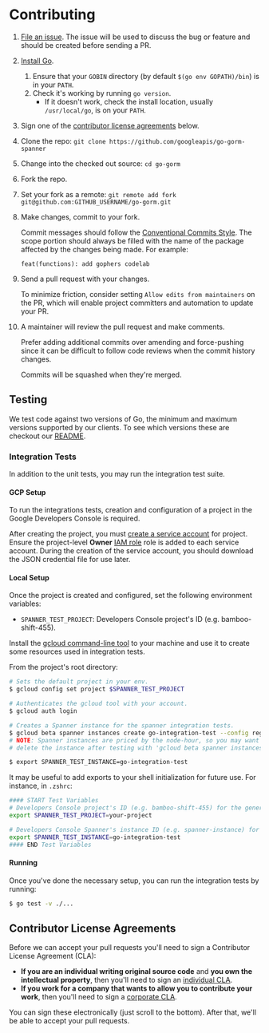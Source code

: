 # Contributing

1. [File an issue](https://github.com/googleapis/go-gorm-spanner/issues/new/choose).
   The issue will be used to discuss the bug or feature and should be created
   before sending a PR.

1. [Install Go](https://golang.org/dl/).
    1. Ensure that your `GOBIN` directory (by default `$(go env GOPATH)/bin`)
       is in your `PATH`.
    1. Check it's working by running `go version`.
        * If it doesn't work, check the install location, usually
          `/usr/local/go`, is on your `PATH`.

1. Sign one of the
   [contributor license agreements](#contributor-license-agreements) below.

1. Clone the repo:
   `git clone https://github.com/googleapis/go-gorm-spanner`

1. Change into the checked out source:
   `cd go-gorm`

1. Fork the repo.

1. Set your fork as a remote:
   `git remote add fork git@github.com:GITHUB_USERNAME/go-gorm.git`

1. Make changes, commit to your fork.

   Commit messages should follow the
   [Conventional Commits Style](https://www.conventionalcommits.org). The scope
   portion should always be filled with the name of the package affected by the
   changes being made. For example:
   ```
   feat(functions): add gophers codelab
   ```

1. Send a pull request with your changes.

   To minimize friction, consider setting `Allow edits from maintainers` on the
   PR, which will enable project committers and automation to update your PR.

1. A maintainer will review the pull request and make comments.

   Prefer adding additional commits over amending and force-pushing since it can
   be difficult to follow code reviews when the commit history changes.

   Commits will be squashed when they're merged.

## Testing

We test code against two versions of Go, the minimum and maximum versions
supported by our clients. To see which versions these are checkout our
[README](README.md#supported-versions).

### Integration Tests

In addition to the unit tests, you may run the integration test suite.

#### GCP Setup

To run the integrations tests, creation and configuration of a project in
the Google Developers Console is required.

After creating the project, you must [create a service account](https://developers.google.com/identity/protocols/OAuth2ServiceAccount#creatinganaccount)
for project. Ensure the project-level **Owner**
[IAM role](https://console.cloud.google.com/iam-admin/iam/project) role is added to
each service account. During the creation of the service account, you should
download the JSON credential file for use later.

#### Local Setup

Once the project is created and configured, set the following environment
variables:

- `SPANNER_TEST_PROJECT`: Developers Console project's ID (e.g.
  bamboo-shift-455).

Install the [gcloud command-line tool][gcloudcli] to your machine and use it to
create some resources used in integration tests.

From the project's root directory:

``` sh
# Sets the default project in your env.
$ gcloud config set project $SPANNER_TEST_PROJECT

# Authenticates the gcloud tool with your account.
$ gcloud auth login

# Creates a Spanner instance for the spanner integration tests.
$ gcloud beta spanner instances create go-integration-test --config regional-us-central1 --nodes 10 --description 'Instance for go client test'
# NOTE: Spanner instances are priced by the node-hour, so you may want to
# delete the instance after testing with 'gcloud beta spanner instances delete'.

$ export SPANNER_TEST_INSTANCE=go-integration-test
```

It may be useful to add exports to your shell initialization for future use.
For instance, in `.zshrc`:

```sh
#### START Test Variables
# Developers Console project's ID (e.g. bamboo-shift-455) for the general project.
export SPANNER_TEST_PROJECT=your-project

# Developers Console Spanner's instance ID (e.g. spanner-instance) for the running tests.
export SPANNER_TEST_INSTANCE=go-integration-test
#### END Test Variables
```

#### Running

Once you've done the necessary setup, you can run the integration tests by
running:

``` sh
$ go test -v ./...
```

## Contributor License Agreements

Before we can accept your pull requests you'll need to sign a Contributor
License Agreement (CLA):

- **If you are an individual writing original source code** and **you own the
  intellectual property**, then you'll need to sign an [individual CLA][indvcla].
- **If you work for a company that wants to allow you to contribute your
  work**, then you'll need to sign a [corporate CLA][corpcla].

You can sign these electronically (just scroll to the bottom). After that,
we'll be able to accept your pull requests.

[gcloudcli]: https://developers.google.com/cloud/sdk/gcloud/
[indvcla]: https://developers.google.com/open-source/cla/individual
[corpcla]: https://developers.google.com/open-source/cla/corporate